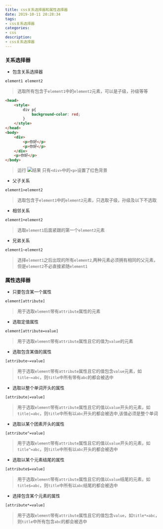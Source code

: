 ```yaml
---
title: css关系选择器和属性选择器
date: 2019-10-11 20:28:34
tags:
- css关系选择器
categories:
- css
description:
- css关系选择器
---
```


<!--more-->

### 关系选择器

* 包含关系选择器
```html
element1 element2
```

> 选取所有包含于`element1`中的`element2`元素，可以是子级，孙级等等
```html
<head>
    <style>
        div p{
            background-color: red;
        }
    </style>
</head>
<body>
    <div>
        <p>你好</p>
        <p>你好</p>
    </div>
    <p>你好</p>
</body>
```

> 运行
![结果](css1.png)
只有`<div>`中的`<p>`设置了红色背景

* 父子关系
```html
element1>element2
```
> 选取包含于`element1`中的`element2`元素，只选取子级，孙级及以下不选取


* 相邻关系
```html
element1+element2
```
> 选取`element1`后面紧跟的第一个`element2`元素


* 兄弟关系
```html
element1~element2
```
> 选择`element1`之后出现的所有`element2`,两种元素必须拥有相同的父元素，但是`element2`不必直接紧随`element1`



### 属性选择器
* 只要包含某一个属性
```html
element[attribute]
```

> 用于选取`element`带有`attribute`属性的元素

* 选取定值属性
```html
element[attribute=value]
```

> 用于选取`element`带有`attribute`属性且它的值为`value`的元素

* 选取包含某值的属性
```html
[attribute~=value]
```

> 用于选取`element`带有`attribute`属性且它的值包含`value`元素，如`title~=abc`，则`title`中所有带有`abc`的都会被选中

* 选取以整个单词开头的属性
```html
[attribute|=value]
```

> 用于选取`element`带有`attribute`属性且它的值以`value`开头的元素，如`title|=abc`，则`title`中所有以`abc`开头的都会被选中,该值必须是整个单词


* 选取以某个团素开头的属性
```html
[attribute^=value]
```

> 用于选取`element`带有`attribute`属性且它的值以`value`开头的元素，如`title^=abc`，则`title`中所有以`abc`开头的都会被选中


* 选取以某个元素结尾的属性
```html
[attribute$=value]
```

> 用于选取`element`带有`attribute`属性且它的值以`value`结尾的元素，如`title$=abc`，则`title`中所有以`abc`结尾的都会被选中


* 选择包含某个元素的属性
```html
[attribute*=value]
```

> 用于选取`element`带有`attribute`属性且它的值包含`value`，如`title*=abc`，则`title`中所有包含`abc`的都会被选中

